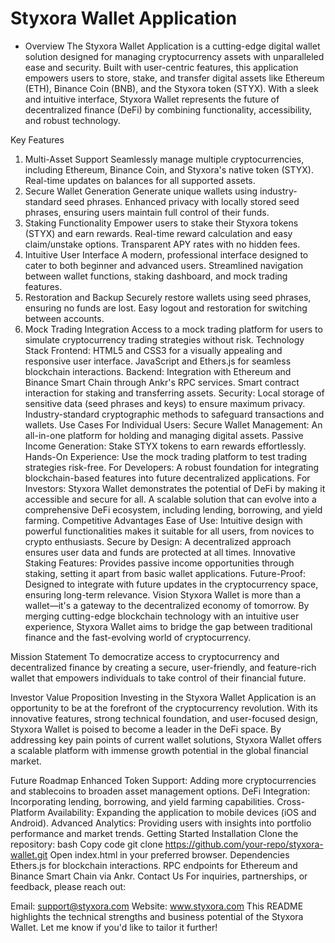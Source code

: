 # Styxora Wallet Application
- Overview
The Styxora Wallet Application is a cutting-edge digital wallet solution designed for managing cryptocurrency assets with unparalleled ease and security. Built with user-centric features, this application empowers users to store, stake, and transfer digital assets like Ethereum (ETH), Binance Coin (BNB), and the Styxora token (STYX). With a sleek and intuitive interface, Styxora Wallet represents the future of decentralized finance (DeFi) by combining functionality, accessibility, and robust technology.

Key Features
1. Multi-Asset Support
Seamlessly manage multiple cryptocurrencies, including Ethereum, Binance Coin, and Styxora's native token (STYX).
Real-time updates on balances for all supported assets.
2. Secure Wallet Generation
Generate unique wallets using industry-standard seed phrases.
Enhanced privacy with locally stored seed phrases, ensuring users maintain full control of their funds.
3. Staking Functionality
Empower users to stake their Styxora tokens (STYX) and earn rewards.
Real-time reward calculation and easy claim/unstake options.
Transparent APY rates with no hidden fees.
4. Intuitive User Interface
A modern, professional interface designed to cater to both beginner and advanced users.
Streamlined navigation between wallet functions, staking dashboard, and mock trading features.
5. Restoration and Backup
Securely restore wallets using seed phrases, ensuring no funds are lost.
Easy logout and restoration for switching between accounts.
6. Mock Trading Integration
Access to a mock trading platform for users to simulate cryptocurrency trading strategies without risk.
Technology Stack
Frontend:
HTML5 and CSS3 for a visually appealing and responsive user interface.
JavaScript and Ethers.js for seamless blockchain interactions.
Backend:
Integration with Ethereum and Binance Smart Chain through Ankr's RPC services.
Smart contract interaction for staking and transferring assets.
Security:
Local storage of sensitive data (seed phrases and keys) to ensure maximum privacy.
Industry-standard cryptographic methods to safeguard transactions and wallets.
Use Cases
For Individual Users:
Secure Wallet Management: An all-in-one platform for holding and managing digital assets.
Passive Income Generation: Stake STYX tokens to earn rewards effortlessly.
Hands-On Experience: Use the mock trading platform to test trading strategies risk-free.
For Developers:
A robust foundation for integrating blockchain-based features into future decentralized applications.
For Investors:
Styxora Wallet demonstrates the potential of DeFi by making it accessible and secure for all.
A scalable solution that can evolve into a comprehensive DeFi ecosystem, including lending, borrowing, and yield farming.
Competitive Advantages
Ease of Use: Intuitive design with powerful functionalities makes it suitable for all users, from novices to crypto enthusiasts.
Secure by Design: A decentralized approach ensures user data and funds are protected at all times.
Innovative Staking Features: Provides passive income opportunities through staking, setting it apart from basic wallet applications.
Future-Proof: Designed to integrate with future updates in the cryptocurrency space, ensuring long-term relevance.
Vision
Styxora Wallet is more than a wallet—it's a gateway to the decentralized economy of tomorrow. By merging cutting-edge blockchain technology with an intuitive user experience, Styxora Wallet aims to bridge the gap between traditional finance and the fast-evolving world of cryptocurrency.

Mission Statement
To democratize access to cryptocurrency and decentralized finance by creating a secure, user-friendly, and feature-rich wallet that empowers individuals to take control of their financial future.

Investor Value Proposition
Investing in the Styxora Wallet Application is an opportunity to be at the forefront of the cryptocurrency revolution. With its innovative features, strong technical foundation, and user-focused design, Styxora Wallet is poised to become a leader in the DeFi space. By addressing key pain points of current wallet solutions, Styxora Wallet offers a scalable platform with immense growth potential in the global financial market.

Future Roadmap
Enhanced Token Support: Adding more cryptocurrencies and stablecoins to broaden asset management options.
DeFi Integration: Incorporating lending, borrowing, and yield farming capabilities.
Cross-Platform Availability: Expanding the application to mobile devices (iOS and Android).
Advanced Analytics: Providing users with insights into portfolio performance and market trends.
Getting Started
Installation
Clone the repository:
bash
Copy code
git clone https://github.com/your-repo/styxora-wallet.git
Open index.html in your preferred browser.
Dependencies
Ethers.js for blockchain interactions.
RPC endpoints for Ethereum and Binance Smart Chain via Ankr.
Contact Us
For inquiries, partnerships, or feedback, please reach out:

Email: support@styxora.com
Website: www.styxora.com
This README highlights the technical strengths and business potential of the Styxora Wallet. Let me know if you'd like to tailor it further!
